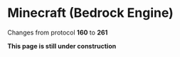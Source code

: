 # Minecraft (Bedrock Engine)

Changes from protocol **160** to **261**

__This page is still under construction__
